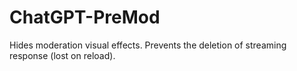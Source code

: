 # ChatGPT-PreMod
Hides moderation visual effects. Prevents the deletion of streaming response (lost on reload).
